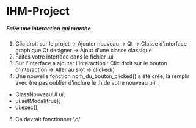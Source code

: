 # IHM-Project

##### Faire une interaction qui marche

1. Clic droit sur le projet -> Ajouter nouveau -> Qt -> Classe d'interface graphique Qt designer -> Ajout d'une classe classique
2. Faites votre interface dans le fichier .ui
3. Sur l'interface a ajouter l'interaction : Clic droit sur le bouton d'interaction -> Aller au slot -> clicked()
4. Une nouvelle fonction nom_du_bouton_clicked() a été crée, la remplir avec (ne pas oublier d'inclure le .h de votre nouveau ui) :
  * ClassNouveauUI ui;
  * ui.setModal(true);
  * ui.exec();
5. Ca devrait fonctionner \o/
